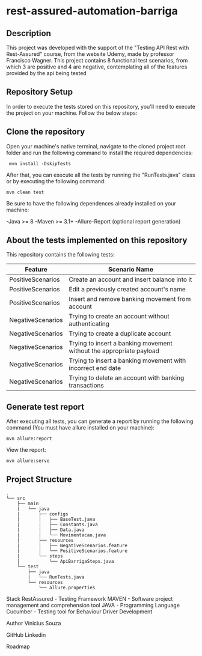 # rest-assured-automation-barriga

## Description
This project was developed with the support of the "Testing API Rest with Rest-Assured" course, from the website Udemy, made by professor Francisco Wagner. This project contains 8 functional test scenarios, from which 3 are positive and 4 are negative, contemplating all of the features provided by the api being tested

## Repository Setup
In order to execute the tests stored on this repository, you'll need to execute the project on your machine.
Follow the below steps:

## Clone the repository
Open your machine's native terminal, navigate to the cloned project root folder and run the following command to install the required dependencies:
```
 mvn install -DskipTests
```
After that, you can execute all the tests by running the "RunTests.java" class or by executing the following command:
```
mvn clean test
```
Be sure to have the following dependences already installed on your machine:

-Java >= 8
-Maven >= 3.1+
-Allure-Report (optional report generation)

## About the tests implemented on this repository
This repository contains the following tests:

| Feature           | Scenario Name                                                       |
|-------------------|---------------------------------------------------------------------|
| PositiveScenarios | Create an account and insert balance into it                        |
| PositiveScenarios | Edit a previously created account's name                            |
| PositiveScenarios | Insert and remove banking movement from account                     |
| NegativeScenarios | Trying to create an account without authenticating                  |
| NegativeScenarios | Trying to create a duplicate account                                |
| NegativeScenarios | Trying to insert a banking movement without the appropriate payload |
| NegativeScenarios | Trying to insert a banking movement with incorrect end date         |
| NegativeScenarios | Trying to delete an account with banking transactions               |

## Generate test report
After executing all tests, you can generate a report by running the following command (You must have allure installed on your machine):
```
mvn allure:report
```
View the report:
```
mvn allure:serve
```
## Project Structure
```
.
└── src
    ├── main
    |   └── java
    |       ├── configs
    |       |   ├── BaseTest.java
    |       |   ├── Constants.java
    |       |   ├── Data.java
    |       |   └── Movimentacao.java
    |       ├── resources
    |       |   ├── NegativeScenarios.feature
    |       |   └── PositiveScenarios.feature
    |       └── steps
    |           └── ApiBarrigaSteps.java
    └── test
        ├── java
        |   └── RunTests.java
        └── resources
            └── allure.properties
```
Stack
RestAssured - Testing Framework
MAVEN - Software project management and comprehension tool
JAVA - Programming Language
Cucumber - Testing tool for Behaviour Driver Development

Author
Vinicius Souza

GitHub
Linkedin

Roadmap
